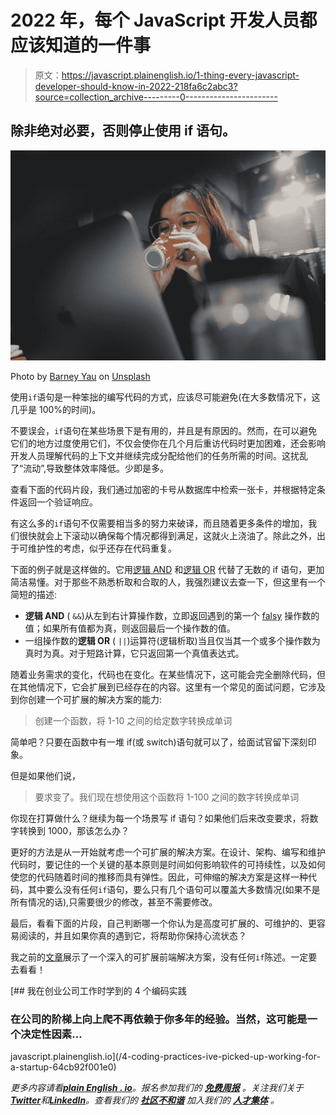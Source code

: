 # 2022 年，每个 JavaScript 开发人员都应该知道的一件事

> 原文：<https://javascript.plainenglish.io/1-thing-every-javascript-developer-should-know-in-2022-218fa6c2abc3?source=collection_archive---------0----------------------->

## 除非绝对必要，否则停止使用 if 语句。

![](img/7a7fa02b776512fd2cbbb49a23f60a86.png)

Photo by [Barney Yau](https://unsplash.com/@barneyyau?utm_source=unsplash&utm_medium=referral&utm_content=creditCopyText) on [Unsplash](https://unsplash.com/s/photos/coffee-focus?utm_source=unsplash&utm_medium=referral&utm_content=creditCopyText)

使用`if`语句是一种笨拙的编写代码的方式，应该尽可能避免(在大多数情况下，这几乎是 100%的时间)。

不要误会，`if`语句在某些场景下是有用的，并且是有原因的。然而，在可以避免它们的地方过度使用它们，不仅会使你在几个月后重访代码时更加困难，还会影响开发人员理解代码的上下文并继续完成分配给他们的任务所需的时间。这扰乱了“流动”,导致整体效率降低。少即是多。

查看下面的代码片段，我们通过加密的卡号从数据库中检索一张卡，并根据特定条件返回一个验证响应。

有这么多的`if`语句不仅需要相当多的努力来破译，而且随着更多条件的增加，我们很快就会上下滚动以确保每个情况都得到满足，这就火上浇油了。除此之外，出于可维护性的考虑，似乎还存在代码重复。

下面的例子就是这样做的。它用[逻辑 AND](https://developer.mozilla.org/en-US/docs/Web/JavaScript/Reference/Operators/Logical_AND) 和[逻辑 OR](https://developer.mozilla.org/en-US/docs/Web/JavaScript/Reference/Operators/Logical_OR#short-circuit_evaluation) 代替了无数的 if 语句，更加简洁易懂。对于那些不熟悉析取和合取的人，我强烈建议去查一下，但这里有一个简短的描述:

*   **逻辑 AND** ( `&&`)从左到右计算操作数，立即返回遇到的第一个 [falsy](https://developer.mozilla.org/en-US/docs/Glossary/Falsy) 操作数的值；如果所有值都为真，则返回最后一个操作数的值。
*   一组操作数的**逻辑 OR** ( `||`)运算符(逻辑析取)当且仅当其一个或多个操作数为真时为真。对于短路计算，它只返回第一个真值表达式。

随着业务需求的变化，代码也在变化。在某些情况下，这可能会完全删除代码，但在其他情况下，它会扩展到已经存在的内容。这里有一个常见的面试问题，它涉及到你创建一个可扩展的解决方案的能力:

> 创建一个函数，将 1-10 之间的给定数字转换成单词

简单吧？只要在函数中有一堆 if(或 switch)语句就可以了，给面试官留下深刻印象。

但是如果他们说，

> 要求变了。我们现在想使用这个函数将 1-100 之间的数字转换成单词

你现在打算做什么？继续为每一个场景写 if 语句？如果他们后来改变要求，将数字转换到 1000，那该怎么办？

更好的方法是从一开始就考虑一个可扩展的解决方案。在设计、架构、编写和维护代码时，要记住的一个关键的基本原则是时间如何影响软件的可持续性，以及如何使您的代码随着时间的推移而具有弹性。因此，可伸缩的解决方案是这样一种代码，其中要么没有任何`if`语句，要么只有几个语句可以覆盖大多数情况(如果不是所有情况的话),只需要很少的修改，甚至不需要修改。

最后，看看下面的片段，自己判断哪一个你认为是高度可扩展的、可维护的、更容易阅读的，并且如果你真的遇到它，将帮助你保持心流状态？

我之前的[文章](/4-coding-practices-ive-picked-up-working-for-a-startup-64cb92f001e0)展示了一个深入的可扩展前端解决方案，没有任何`if`陈述。一定要去看看！

[](/4-coding-practices-ive-picked-up-working-for-a-startup-64cb92f001e0) [## 我在创业公司工作时学到的 4 个编码实践

### 在公司的阶梯上向上爬不再依赖于你多年的经验。当然，这可能是一个决定性因素…

javascript.plainenglish.io](/4-coding-practices-ive-picked-up-working-for-a-startup-64cb92f001e0) 

*更多内容请看*[***plain English . io***](https://plainenglish.io/)*。报名参加我们的* [***免费周报***](http://newsletter.plainenglish.io/) *。关注我们关于*[***Twitter***](https://twitter.com/inPlainEngHQ)*和*[***LinkedIn***](https://www.linkedin.com/company/inplainenglish/)*。查看我们的* [***社区不和谐***](https://discord.gg/GtDtUAvyhW) *加入我们的* [***人才集体***](https://inplainenglish.pallet.com/talent/welcome) *。*